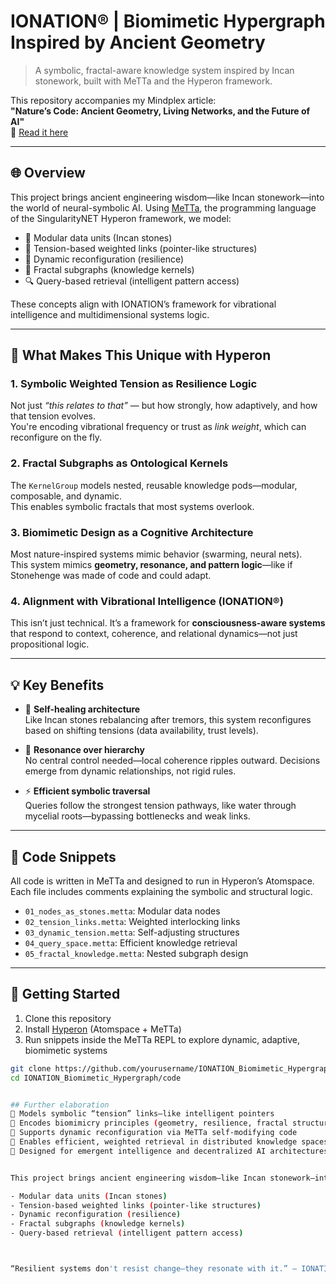 # IONATION® | Biomimetic Hypergraph Inspired by Ancient Geometry

> A symbolic, fractal-aware knowledge system inspired by Incan stonework, built with MeTTa and the Hyperon framework.

This repository accompanies my Mindplex article:  
**"Nature’s Code: Ancient Geometry, Living Networks, and the Future of AI"**  
🔗 [Read it here](https://magazine.mindplex.ai/post/natures-code-ancient-geometry-living-networks-and-the-future-of-ai)

---

## 🌐 Overview

This project brings ancient engineering wisdom—like Incan stonework—into the world of neural-symbolic AI. Using [MeTTa](https://github.com/singnet/atomspace), the programming language of the SingularityNET Hyperon framework, we model:

- 🧱 Modular data units (Incan stones)
- 🔗 Tension-based weighted links (pointer-like structures)
- 🔁 Dynamic reconfiguration (resilience)
- 🌽 Fractal subgraphs (knowledge kernels)
- 🔍 Query-based retrieval (intelligent pattern access)

These concepts align with IONATION’s framework for vibrational intelligence and multidimensional systems logic.

---

## 🧩 What Makes This Unique with Hyperon

### 1. **Symbolic Weighted Tension as Resilience Logic**  
Not just *“this relates to that”* — but how strongly, how adaptively, and how that tension evolves.  
You're encoding vibrational frequency or trust as *link weight*, which can reconfigure on the fly.

### 2. **Fractal Subgraphs as Ontological Kernels**  
The `KernelGroup` models nested, reusable knowledge pods—modular, composable, and dynamic.  
This enables symbolic fractals that most systems overlook.

### 3. **Biomimetic Design as a Cognitive Architecture**  
Most nature-inspired systems mimic behavior (swarming, neural nets).  
This system mimics **geometry, resonance, and pattern logic**—like if Stonehenge was made of code and could adapt.

### 4. **Alignment with Vibrational Intelligence (IONATION®)**  
This isn’t just technical. It’s a framework for **consciousness-aware systems** that respond to context, coherence, and relational dynamics—not just propositional logic.

---

## 💡 Key Benefits

- 🔄 **Self-healing architecture**  
  Like Incan stones rebalancing after tremors, this system reconfigures based on shifting tensions (data availability, trust levels).

- 🌊 **Resonance over hierarchy**  
  No central control needed—local coherence ripples outward. Decisions emerge from dynamic relationships, not rigid rules.

- ⚡ **Efficient symbolic traversal**  
  Queries follow the strongest tension pathways, like water through mycelial roots—bypassing bottlenecks and weak links.

---

## 🧠 Code Snippets

All code is written in MeTTa and designed to run in Hyperon’s Atomspace. Each file includes comments explaining the symbolic and structural logic.

- `01_nodes_as_stones.metta`: Modular data nodes
- `02_tension_links.metta`: Weighted interlocking links
- `03_dynamic_tension.metta`: Self-adjusting structures
- `04_query_space.metta`: Efficient knowledge retrieval
- `05_fractal_knowledge.metta`: Nested subgraph design

---

## 🚀 Getting Started

1. Clone this repository
2. Install [Hyperon](https://github.com/singnet/atomspace) (Atomspace + MeTTa)
3. Run snippets inside the MeTTa REPL to explore dynamic, adaptive, biomimetic systems

```bash
git clone https://github.com/yourusername/IONATION_Biomimetic_Hypergraph.git
cd IONATION_Biomimetic_Hypergraph/code


## Further elaboration
🔸 Models symbolic “tension” links—like intelligent pointers  
🔸 Encodes biomimicry principles (geometry, resilience, fractal structure)  
🔸 Supports dynamic reconfiguration via MeTTa self-modifying code  
🔸 Enables efficient, weighted retrieval in distributed knowledge spaces  
🔸 Designed for emergent intelligence and decentralized AI architectures  


This project brings ancient engineering wisdom—like Incan stonework—into the world of neural-symbolic AI. Using [MeTTa](https://github.com/singnet/atomspace), the programming language of the SingularityNET Hyperon framework, we model:

- Modular data units (Incan stones)
- Tension-based weighted links (pointer-like structures)
- Dynamic reconfiguration (resilience)
- Fractal subgraphs (knowledge kernels)
- Query-based retrieval (intelligent pattern access)



“Resilient systems don't resist change—they resonate with it.” — IONATION®
